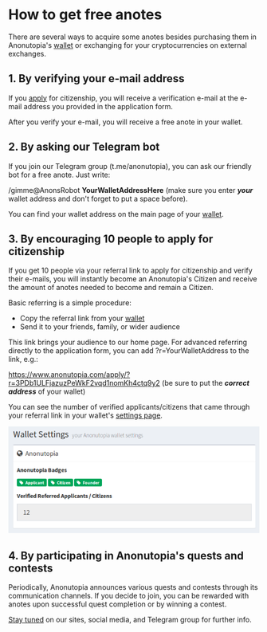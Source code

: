 # How to get free anotes

There are several ways to acquire some anotes besides purchasing them in Anonutopia's [wallet](https://wallet.anonutopia.com) or exchanging for your cryptocurrencies on external exchanges. 

## 1. By verifying your e-mail address

If you [apply](https://www.anonutopia.com/apply/) for citizenship, you will receive a verification e-mail at the e-mail address you provided in the application form.

After you verify your e-mail, you will receive a free anote in your wallet. 


## 2. By asking our Telegram bot

If you join our Telegram group (t.me/anonutopia), you can ask our friendly bot for a free anote. Just write:

/gimme@AnonsRobot **YourWalletAddressHere**  (make sure you enter _**your**_ wallet address and don't forget to put a space before).

You can find your wallet address on the main page of your [wallet](https://wallet.anonutopia.com).


## 3. By encouraging 10 people to apply for citizenship

If you get 10 people via your referral link to apply for citizenship and verify their e-mails, you will instantly become an Anonutopia's Citizen and receive the amount of anotes needed to become and remain a Citizen.

Basic referring is a simple procedure:

 * Copy the referral link from your [wallet](https://wallet.anonutopia.com/profit/) 
 * Send it to your friends, family, or wider audience

This link brings your audience to our home page. For advanced referring directly to the application form, you can add ?r=YourWalletAddress to the link, e.g.:

   https://www.anonutopia.com/apply/?r=3PDb1ULFjazuzPeWkF2vqd1nomKh4ctq9y2  (be sure to put the _**correct address**_ of your wallet)

You can see the number of verified applicants/citizens that came through your referral link in your wallet's [settings page](https://wallet.anonutopia.com/settings/).

![Anonutopia Wallet - Settings](https://github.com/anonutopia/docs.anonutopia.com/blob/master/files/use-wallet/settings.png)        


## 4. By participating in Anonutopia's quests and contests 

Periodically, Anonutopia announces various quests and contests through its communication channels. If you decide to join, you can be rewarded with anotes upon successful quest completion or by winning a contest.

[Stay tuned](https://www.anonutopia.com/contact/) on our sites, social media, and Telegram group for further info.   
